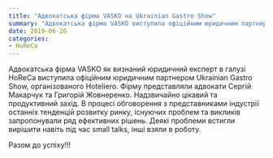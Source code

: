 ```yaml
---
title: "Адвокатська фірма VASKO на Ukrainian Gastro Show"
summary: "Адвокатська фірма VASKO виступила офіційним юридичним партнером Ukrainian Gastro Show"
date: 2019-06-26
categories:
- HoReCa
---
```


Адвокатська фірма VASKO як визнаний юридичний експерт в галузі HoReCa виступила офіційним юридичним партнером Ukrainian Gastro Show, організованого Hoteliero. Фірму представляли адвокати Сергій Макарчук та Григорій Жовнеренко. Надзвичайно цікавий та продуктивний захід. В процесі обговорення з представниками індустрії останніх тенденцій розвитку ринку, існуючих проблем та викликів запропонували ряд ефективних рішень. Деякі проблеми встигли вирішити навіть під час small talks, інші взяли в роботу.

Разом до успіху!!!